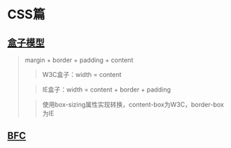 # CSS篇
## [盒子模型](./boxModel.html)
>margin + border + padding + content
>>W3C盒子：width = content
>
>>IE盒子：width = content + border + padding
>
>> 使用box-sizing属性实现转换，content-box为W3C，border-box为IE
## [BFC](./bfc.html)
